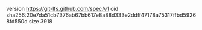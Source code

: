version https://git-lfs.github.com/spec/v1
oid sha256:20e7da51cb7376ab67bb617e8a88d333e2ddff47178a75317ffbd59268fd550d
size 3918
